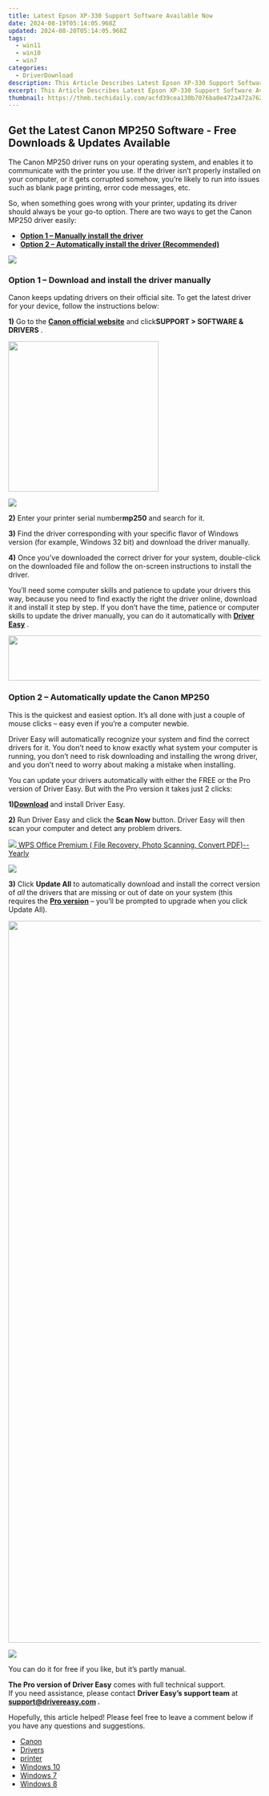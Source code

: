 ```yaml
---
title: Latest Epson XP-330 Support Software Available Now
date: 2024-08-19T05:14:05.968Z
updated: 2024-08-20T05:14:05.968Z
tags:
  - win11
  - win10
  - win7
categories:
  - DriverDownload
description: This Article Describes Latest Epson XP-330 Support Software Available Now
excerpt: This Article Describes Latest Epson XP-330 Support Software Available Now
thumbnail: https://thmb.techidaily.com/acfd39cea130b7076ba0e472a472a7627f6c0d070677e69a7cb579139c188cc2.jpg
---
```


## Get the Latest Canon MP250 Software - Free Downloads & Updates Available

The Canon MP250 driver runs on your operating system, and enables it to communicate with the printer you use. If the driver isn’t properly installed on your computer, or it gets corrupted somehow, you’re likely to run into issues such as blank page printing, error code messages, etc.

 So, when something goes wrong with your printer, updating its driver should always be your go-to option. There are two ways to get the Canon MP250 driver easily:

* **[Option 1 – Manually install the driver](https://tools.techidaily.com/drivereasy/download/)**
* **[Option 2 – Automatically install the driver (Recommended)](https://www.drivereasy.com/knowledge/canon-mp250-driver-download-for-windows-10-8-7/#b)**

<!-- affiliate ads begin -->
<a href="https://secure.2checkout.com/order/checkout.php?PRODS=35038891&QTY=1&AFFILIATE=108875&CART=1"><img src="https://www.dupinout.com/wp-content/uploads/2021/12/DupInOut-New-Duplicate-Scan-Tab.png" border="0"></a>
<!-- affiliate ads end -->
### **Option 1 – Download and install the driver manually**

 Canon keeps updating drivers on their official site. To get the latest driver for your device, follow the instructions below:

**1)** Go to the **[Canon official website](https://www.canon-europe.com/support/)**  and click**SUPPORT > SOFTWARE & DRIVERS** .

<!-- affiliate ads begin -->
<a href="https://coinrule.sjv.io/c/5597632/1958374/18409" target="_top" id="1958374"><img src="//a.impactradius-go.com/display-ad/18409-1958374" border="0" alt="" width="300" height="300"/></a><img height="0" width="0" src="https://imp.pxf.io/i/5597632/1958374/18409" style="position:absolute;visibility:hidden;" border="0" />
<!-- affiliate ads end -->
![](https://images.drivereasy.com/wp-content/uploads/2020/08/b200-error-code-canon-driver-1.jpg)

**2)**  Enter your printer serial number**mp250** and search for it.

**3)** Find the driver corresponding with your specific flavor of Windows version (for example, Windows 32 bit) and download the driver manually.

**4)**  Once you’ve downloaded the correct driver for your system, double-click on the downloaded file and follow the on-screen instructions to install the driver.

 You’ll need some computer skills and patience to update your drivers this way, because you need to find exactly the right the driver online, download it and install it step by step. If you don’t have the time, patience or computer skills to update the driver manually, you can do it automatically with **[Driver Easy](https://tools.techidaily.com/drivereasy/download/)**  .

<!-- affiliate ads begin -->
<a href="https://mindmanager.sjv.io/c/5597632/1787667/20231" target="_top" id="1787667"><img src="//a.impactradius-go.com/display-ad/20231-1787667" border="0" alt="" width="728" height="90"/></a><img height="0" width="0" src="https://imp.pxf.io/i/5597632/1787667/20231" style="position:absolute;visibility:hidden;" border="0" />
<!-- affiliate ads end -->
### **Option 2 – Automatically update** the Canon MP250

 This is the quickest and easiest option. It’s all done with just a couple of mouse clicks – easy even if you’re a computer newbie.

 Driver Easy will automatically recognize your system and find the correct drivers for it. You don’t need to know exactly what system your computer is running, you don’t need to risk downloading and installing the wrong driver, and you don’t need to worry about making a mistake when installing.

 You can update your drivers automatically with either the FREE or the Pro version of Driver Easy. But with the Pro version it takes just 2 clicks:

 **1)[Download](https://tools.techidaily.com/drivereasy/download/) [](https://tools.techidaily.com/drivereasy/download/)**  and install Driver Easy.

**2)** Run Driver Easy and click the **Scan Now** button. Driver Easy will then scan your computer and detect any problem drivers.

<!-- affiliate ads begin -->
<a href="https://secure.2checkout.com/order/checkout.php?PRODS=38729081&QTY=1&AFFILIATE=108875&CART=1"><img src="https://website-prod.cache.wpscdn.com/img/wps-writer-free-word-processor-1x.3d9c80d.png" border="0">
WPS Office Premium ( File Recovery, Photo Scanning, Convert PDF)--Yearly</a>
<!-- affiliate ads end -->
![](https://images.drivereasy.com/wp-content/uploads/2019/11/2019-11-27_18-06-57.jpg)

**3)**  Click **Update All** to automatically download and install the correct version of _all_ the drivers that are missing or out of date on your system (this requires the **[Pro version](https://tools.techidaily.com/drivereasy/download/)** [](https://tools.techidaily.com/drivereasy/download/) – you’ll be prompted to upgrade when you click Update All).

<!-- affiliate ads begin -->
<a href="https://turbotech.pxf.io/c/5597632/1450763/17212" target="_top" id="1450763"><img src="//a.impactradius-go.com/display-ad/17212-1450763" border="0" alt="" width="2560" height="1440"/></a><img height="0" width="0" src="https://imp.pxf.io/i/5597632/1450763/17212" style="position:absolute;visibility:hidden;" border="0" />
<!-- affiliate ads end -->
![](https://images.drivereasy.com/wp-content/uploads/2019/11/2019-11-27_18-07-09.jpg)

 You can do it for free if you like, but it’s partly manual.

**The Pro version of Driver Easy** comes with full technical support.  
 If you need assistance, please contact **Driver Easy’s support team** at **[support@drivereasy.com](https://tools.techidaily.com/drivereasy/download/) .**

 Hopefully, this article helped! Please feel free to leave a comment below if you have any questions and suggestions.

* [Canon](https://tools.techidaily.com/drivereasy/download/)
* [Drivers](https://tools.techidaily.com/drivereasy/download/)
* [printer](https://tools.techidaily.com/drivereasy/download/)
* [Windows 10](https://tools.techidaily.com/drivereasy/download/)
* [Windows 7](https://tools.techidaily.com/drivereasy/download/)
* [Windows 8](https://tools.techidaily.com/drivereasy/download/)

<ins class="adsbygoogle"
     style="display:block"
     data-ad-format="autorelaxed"
     data-ad-client="ca-pub-7571918770474297"
     data-ad-slot="1223367746"></ins>



<ins class="adsbygoogle"
     style="display:block"
     data-ad-client="ca-pub-7571918770474297"
     data-ad-slot="8358498916"
     data-ad-format="auto"
     data-full-width-responsive="true"></ins>


